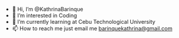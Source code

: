 - 👋 Hi, I’m @KathrinaBarinque
- 👀 I’m interested in Coding
- 🌱 I’m currently learning at Cebu Technological University
- 📫 How to reach me just email me barinquekathrina@gmail.com

<!---
KathrinaBarinque/KathrinaBarinque is a ✨ special ✨ repository because its `README.md` (this file) appears on your GitHub profile.
You can click the Preview link to take a look at your changes.
--->
